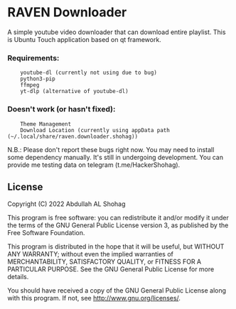 # RAVEN Downloader

A simple youtube video downloader that can download entire playlist. This is Ubuntu Touch application based on qt framework.

### Requirements:
        youtube-dl (currently not using due to bug)
        python3-pip
        ffmpeg
        yt-dlp (alternative of youtube-dl)

### Doesn't work (or hasn't fixed):
        Theme Management
        Download Location (currently using appData path (~/.local/share/raven.downloader.shohag))

N.B.: Please don't report these bugs right now. You may need to install some dependency manually. It's still in undergoing development. You can provide me testing data on telegram (t.me/HackerShohag).

## License

Copyright (C) 2022  Abdullah AL Shohag

This program is free software: you can redistribute it and/or modify it under the terms of the GNU General Public License version 3, as published
by the Free Software Foundation.

This program is distributed in the hope that it will be useful, but WITHOUT ANY WARRANTY; without even the implied warranties of MERCHANTABILITY, SATISFACTORY QUALITY, or FITNESS FOR A PARTICULAR PURPOSE.  See the GNU General Public License for more details.

You should have received a copy of the GNU General Public License along with this program.  If not, see <http://www.gnu.org/licenses/>.
